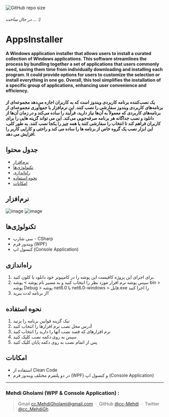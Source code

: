 ![GitHub repo size](https://img.shields.io/github/repo-size/cc-Mehdi/AppsInstaller)
###### *در حال ساخت ... :)*

# AppsInstaller


#### A Windows application installer that allows users to install a curated collection of Windows applications. This software streamlines the process by bundling together a set of applications that users commonly need, saving them time from individually downloading and installing each program. It could provide options for users to customize the selection or install everything in one go. Overall, this tool simplifies the installation of a specific group of applications, enhancing user convenience and efficiency.

#### یک نصب‌کننده برنامه کاربردی ویندوز است که به کاربران اجازه می‌دهد مجموعه‌ای از برنامه‌های کاربردی ویندوز سفارشی را نصب کنند. این نرم‌افزار با جمع‌آوری مجموعه‌ای از برنامه‌های کاربردی که معمولاً به آن‌ها نیاز دارید، فرآیند را ساده می‌کند و در زمان آن‌ها از دانلود و نصب جداگانه هر برنامه صرفه‌جویی می‌کند. این می تواند گزینه هایی را برای کاربران فراهم کند تا انتخاب را سفارشی کنند یا همه چیز را یکجا نصب کنند. به طور کلی، این ابزار نصب یک گروه خاص از برنامه ها را ساده می کند و راحتی و کارایی کاربر را افزایش می دهد.


## جدول محتوا
* [نرم‌افزار](#نرمافزار)
* [تکنولوژی‌ها](#تکنولوژیها)
* [راه‌اندازی](#راهاندازی)
* [نحوه استفاده](#نحوه-استفاده)
* [امکانات](#امکانات)


## نرم‌افزار
![image](https://github.com/cc-Mehdi/AppsInstaller/assets/57840939/4bd1d1c4-592c-4f0b-bc3e-ee6cab6b4205)
![image](https://github.com/cc-Mehdi/AppsInstaller/assets/57840939/42ad5e48-3019-4fa7-a3a9-d2305e03b230)



## تکنولوژی‌ها
* سی شارپ - CSharp
* ویندوز فرم (WPF)
* کنسول اپ (Console Application)

## راه‌اندازی
1. برای اجرای این پروژه کافیست این پوشه را در کامپیوتر خود دانلود یا کلون کنید. 
2. سپس پوشه نرم افزار مورد نظر را انتخاب کنید و به مسیر نام پوشه > پوشه bin > پوشه Debug > پوشه net6.0 یا net6.0-windows > فایل.exe را اجرا کنید
4. از برنامه لذت ببرید!

## نحوه استفاده
1. تیک گزینه قوانین برنامه را بزنید
2. آدرس محل نصب نرم افزارها را انتخاب کنید
3. نرم افزارهای که قصد نصب آنها را دارید را انتخاب کنید
4. سپس به روی دکمه نصب کلیک کنید
5. پس از اتمام نصب به روی دکمه پایان کلیک کنید

## امکانات
* استفاده از Clean Code
* در دو پلتفرم مختلف ویندوز فرم (WPF) و کنسول اپ (Console Application)



---
### Mehdi Gholami (WPF & Console Application) : 
> Gmail [cc.MehdiGholami@gmail.com](cc.MehdiGholami@gmail.com) &nbsp;&middot;&nbsp;
> GitHub [@cc-Mehdi](https://github.com/cc-Mehdi) &nbsp;&middot;&nbsp;
> Twitter [@cc_MehdiGh](https://twitter.com/cc_mehdigh)
